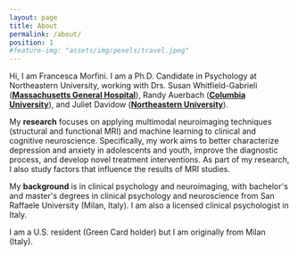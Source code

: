 ```yaml
---
layout: page
title: About
permalink: /about/
position: 1
#feature-img: "assets/img/pexels/travel.jpeg"
---
```


Hi, I am Francesca Morfini. I am a Ph.D. Candidate in Psychology at Northeastern University, working with Drs. Susan Whitfield-Gabrieli ([**Massachusetts General Hospital**](https://www.massgeneral.org/psychiatry/research/precision-psychiatry/team)), Randy Auerbach ([**Columbia University**](https://www.auerbachlab.com/)), and Juliet Davidow ([**Northeastern University**](https://lbdlpsych.sites.northeastern.edu/)).
 
My **research** focuses on applying multimodal neuroimaging techniques (structural and functional MRI) and machine learning to clinical and cognitive neuroscience. 
Specifically, my work aims to better characterize depression and anxiety in adolescents and youth, improve the diagnostic process, and develop novel treatment interventions.
As part of my research, I also study factors that influence the results of MRI studies.

My **background** is in clinical psychology and neuroimaging, with bachelor's and master's degrees in clinical psychology and neuroscience from San Raffaele University (Milan, Italy). I am also a licensed clinical psychologist in Italy.

I am a U.S. resident (Green Card holder) but I am originally from Milan (Italy).